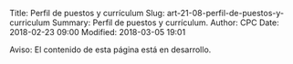 Title: Perfil de puestos y currículum
Slug: art-21-08-perfil-de-puestos-y-curriculum
Summary: Perfil de puestos y currículum.
Author: CPC
Date: 2018-02-23 09:00
Modified: 2018-03-05 19:01


<div class="alert alert-info" role="alert">Aviso: El contenido de esta página está en desarrollo.</div>
